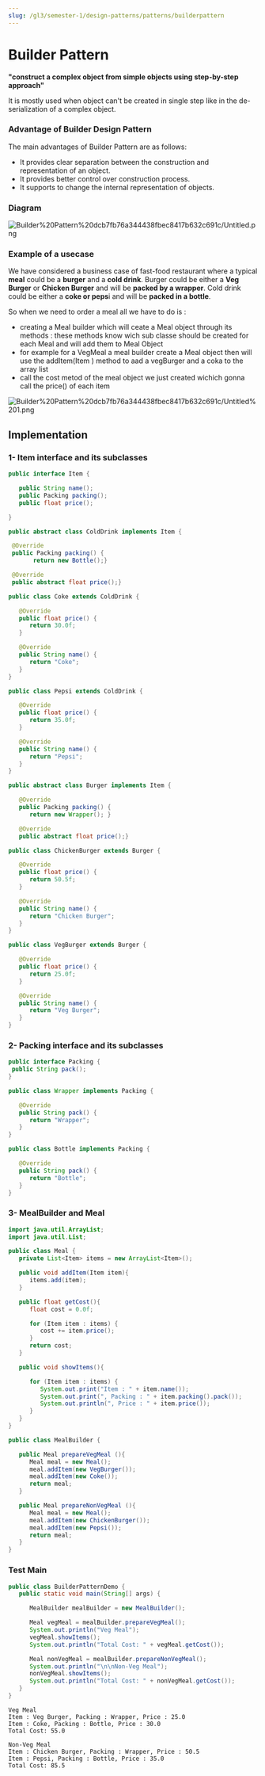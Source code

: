 ```yaml
---
slug: /gl3/semester-1/design-patterns/patterns/builderpattern
---
```


# Builder Pattern

**"construct a complex object from simple objects using step-by-step approach"**

It is mostly used when object can't be created in single step like in the de-serialization of a complex object.

### **Advantage of Builder Design Pattern**

The main advantages of Builder Pattern are as follows:

- It provides clear separation between the construction and representation of an object.
- It provides better control over construction process.
- It supports to change the internal representation of objects.

### Diagram

![Builder%20Pattern%20dcb7fb76a344438fbec8417b632c691c/Untitled.png](Builder%20Pattern%20dcb7fb76a344438fbec8417b632c691c/Untitled.png)

### Example of a usecase

We have considered a business case of fast-food restaurant where a typical **meal** could be a **burger** and a **cold drink**. Burger could be either a **Veg Burger** or **Chicken Burger** and will be **packed by a wrapper**. Cold drink could be either a **coke or peps**i and will be **packed in a bottle**.

So when we need to order a meal all we have to do is :

- creating a Meal builder which will ceate a Meal object through its methods : these methods know wich sub classe should be created for each Meal and will add them to Meal Object
- for example for a VegMeal a meal builder create a Meal object then will use the addItem(Item ) method to aad a vegBurger and a coka to the array list
- call the cost metod of the meal object we just created wichich gonna call the price() of each item

![Builder%20Pattern%20dcb7fb76a344438fbec8417b632c691c/Untitled%201.png](Builder%20Pattern%20dcb7fb76a344438fbec8417b632c691c/Untitled%201.png)

## Implementation

### 1- Item interface and its subclasses

```java
public interface Item {

   public String name();
   public Packing packing();
   public float price();

}
```

```java
public abstract class ColdDrink implements Item {

 @Override
 public Packing packing() {
       return new Bottle();}

 @Override
 public abstract float price();}
```

```java
public class Coke extends ColdDrink {

   @Override
   public float price() {
      return 30.0f;
   }

   @Override
   public String name() {
      return "Coke";
   }
}
```

```java
public class Pepsi extends ColdDrink {

   @Override
   public float price() {
      return 35.0f;
   }

   @Override
   public String name() {
      return "Pepsi";
   }
}
```

```java
public abstract class Burger implements Item {

   @Override
   public Packing packing() {
      return new Wrapper(); }

   @Override
   public abstract float price();}
```

```java
public class ChickenBurger extends Burger {

   @Override
   public float price() {
      return 50.5f;
   }

   @Override
   public String name() {
      return "Chicken Burger";
   }
}
```

```java
public class VegBurger extends Burger {

   @Override
   public float price() {
      return 25.0f;
   }

   @Override
   public String name() {
      return "Veg Burger";
   }
}
```

### 2- Packing interface and its subclasses

```java
public interface Packing {
 public String pack();
}
```

```java
public class Wrapper implements Packing {

   @Override
   public String pack() {
      return "Wrapper";
   }
}
```

```java
public class Bottle implements Packing {

   @Override
   public String pack() {
      return "Bottle";
   }
}
```

### 3- MealBuilder and Meal

```java
import java.util.ArrayList;
import java.util.List;

public class Meal {
   private List<Item> items = new ArrayList<Item>();

   public void addItem(Item item){
      items.add(item);
   }

   public float getCost(){
      float cost = 0.0f;

      for (Item item : items) {
         cost += item.price();
      }
      return cost;
   }

   public void showItems(){

      for (Item item : items) {
         System.out.print("Item : " + item.name());
         System.out.print(", Packing : " + item.packing().pack());
         System.out.println(", Price : " + item.price());
      }
   }
}
```

```java
public class MealBuilder {

   public Meal prepareVegMeal (){
      Meal meal = new Meal();
      meal.addItem(new VegBurger());
      meal.addItem(new Coke());
      return meal;
   }

   public Meal prepareNonVegMeal (){
      Meal meal = new Meal();
      meal.addItem(new ChickenBurger());
      meal.addItem(new Pepsi());
      return meal;
   }
}
```

### Test Main

```java
public class BuilderPatternDemo {
   public static void main(String[] args) {

      MealBuilder mealBuilder = new MealBuilder();

      Meal vegMeal = mealBuilder.prepareVegMeal();
      System.out.println("Veg Meal");
      vegMeal.showItems();
      System.out.println("Total Cost: " + vegMeal.getCost());

      Meal nonVegMeal = mealBuilder.prepareNonVegMeal();
      System.out.println("\n\nNon-Veg Meal");
      nonVegMeal.showItems();
      System.out.println("Total Cost: " + nonVegMeal.getCost());
   }
}
```

```
Veg Meal
Item : Veg Burger, Packing : Wrapper, Price : 25.0
Item : Coke, Packing : Bottle, Price : 30.0
Total Cost: 55.0

Non-Veg Meal
Item : Chicken Burger, Packing : Wrapper, Price : 50.5
Item : Pepsi, Packing : Bottle, Price : 35.0
Total Cost: 85.5
```
